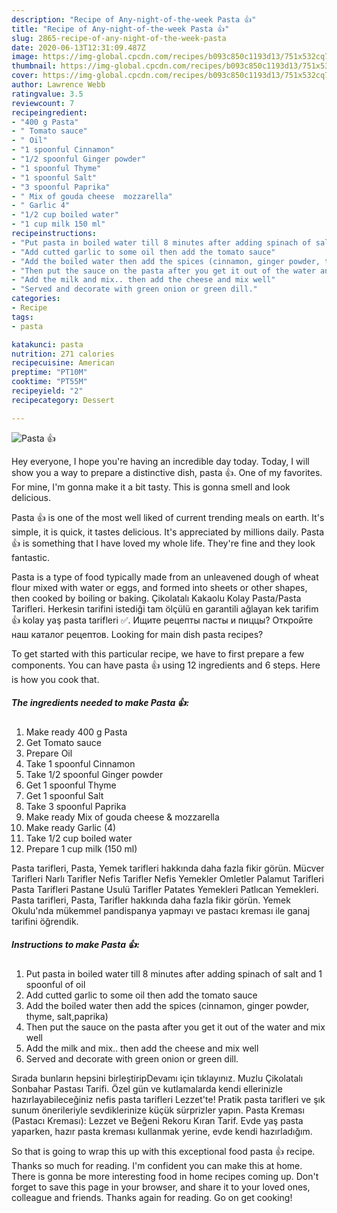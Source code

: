 ```yaml
---
description: "Recipe of Any-night-of-the-week Pasta 👍"
title: "Recipe of Any-night-of-the-week Pasta 👍"
slug: 2865-recipe-of-any-night-of-the-week-pasta
date: 2020-06-13T12:31:09.487Z
image: https://img-global.cpcdn.com/recipes/b093c850c1193d13/751x532cq70/pasta-👍-recipe-main-photo.jpg
thumbnail: https://img-global.cpcdn.com/recipes/b093c850c1193d13/751x532cq70/pasta-👍-recipe-main-photo.jpg
cover: https://img-global.cpcdn.com/recipes/b093c850c1193d13/751x532cq70/pasta-👍-recipe-main-photo.jpg
author: Lawrence Webb
ratingvalue: 3.5
reviewcount: 7
recipeingredient:
- "400 g Pasta"
- " Tomato sauce"
- " Oil"
- "1 spoonful Cinnamon"
- "1/2 spoonful Ginger powder"
- "1 spoonful Thyme"
- "1 spoonful Salt"
- "3 spoonful Paprika"
- " Mix of gouda cheese  mozzarella"
- " Garlic 4"
- "1/2 cup boiled water"
- "1 cup milk 150 ml"
recipeinstructions:
- "Put pasta in boiled water till 8 minutes after adding spinach of salt and 1 spoonful of oil"
- "Add cutted garlic to some oil then add the tomato sauce"
- "Add the boiled water then add the spices (cinnamon, ginger powder, thyme, salt,paprika)"
- "Then put the sauce on the pasta after you get it out of the water and mix well"
- "Add the milk and mix.. then add the cheese and mix well"
- "Served and decorate with green onion or green dill."
categories:
- Recipe
tags:
- pasta

katakunci: pasta 
nutrition: 271 calories
recipecuisine: American
preptime: "PT10M"
cooktime: "PT55M"
recipeyield: "2"
recipecategory: Dessert

---
```



![Pasta 👍](https://img-global.cpcdn.com/recipes/b093c850c1193d13/751x532cq70/pasta-👍-recipe-main-photo.jpg)

Hey everyone, I hope you're having an incredible day today. Today, I will show you a way to prepare a distinctive dish, pasta 👍. One of my favorites. For mine, I'm gonna make it a bit tasty. This is gonna smell and look delicious.

Pasta 👍 is one of the most well liked of current trending meals on earth. It's simple, it is quick, it tastes delicious. It's appreciated by millions daily. Pasta 👍 is something that I have loved my whole life. They're fine and they look fantastic.

Pasta is a type of food typically made from an unleavened dough of wheat flour mixed with water or eggs, and formed into sheets or other shapes, then cooked by boiling or baking. Çikolatalı Kakaolu Kolay Pasta/Pasta Tarifleri. Herkesin tarifini istediği tam ölçülü en garantili ağlayan kek tarifim 👍 kolay yaş pasta tarifleri ✅. Ищите рецепты пасты и пиццы? Откройте наш каталог рецептов. Looking for main dish pasta recipes?


To get started with this particular recipe, we have to first prepare a few components. You can have pasta 👍 using 12 ingredients and 6 steps. Here is how you cook that.

<!--inarticleads1-->

##### The ingredients needed to make Pasta 👍:

1. Make ready 400 g Pasta
1. Get  Tomato sauce
1. Prepare  Oil
1. Take 1 spoonful Cinnamon
1. Take 1/2 spoonful Ginger powder
1. Get 1 spoonful Thyme
1. Get 1 spoonful Salt
1. Take 3 spoonful Paprika
1. Make ready  Mix of gouda cheese &amp; mozzarella
1. Make ready  Garlic (4)
1. Take 1/2 cup boiled water
1. Prepare 1 cup milk (150 ml)


Pasta tarifleri, Pasta, Yemek tarifleri hakkında daha fazla fikir görün. Mücver Tarifleri Narlı Tarifler Nefis Tarifler Nefis Yemekler Omletler Palamut Tarifleri Pasta Tarifleri Pastane Usulü Tarifler Patates Yemekleri Patlıcan Yemekleri. Pasta tarifleri, Pasta, Tarifler hakkında daha fazla fikir görün. Yemek Okulu&#39;nda mükemmel pandispanya yapmayı ve pastacı kreması ile ganaj tarifini öğrendik. 

<!--inarticleads2-->

##### Instructions to make Pasta 👍:

1. Put pasta in boiled water till 8 minutes after adding spinach of salt and 1 spoonful of oil
1. Add cutted garlic to some oil then add the tomato sauce
1. Add the boiled water then add the spices (cinnamon, ginger powder, thyme, salt,paprika)
1. Then put the sauce on the pasta after you get it out of the water and mix well
1. Add the milk and mix.. then add the cheese and mix well
1. Served and decorate with green onion or green dill.


Sırada bunların hepsini birleştiripDevamı için tıklayınız. Muzlu Çikolatalı Sonbahar Pastası Tarifi. Özel gün ve kutlamalarda kendi ellerinizle hazırlayabileceğiniz nefis pasta tarifleri Lezzet&#39;te! Pratik pasta tarifleri ve şık sunum önerileriyle sevdiklerinize küçük sürprizler yapın. Pasta Kreması (Pastacı Kreması): Lezzet ve Beğeni Rekoru Kıran Tarif. Evde yaş pasta yaparken, hazır pasta kreması kullanmak yerine, evde kendi hazırladığım. 

So that is going to wrap this up with this exceptional food pasta 👍 recipe. Thanks so much for reading. I'm confident you can make this at home. There is gonna be more interesting food in home recipes coming up. Don't forget to save this page in your browser, and share it to your loved ones, colleague and friends. Thanks again for reading. Go on get cooking!
